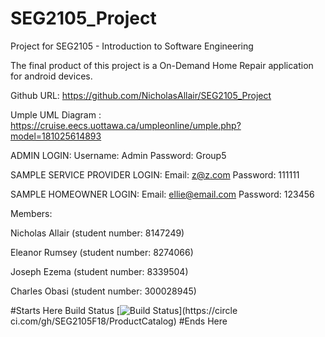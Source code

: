 # SEG2105_Project
Project for SEG2105 - Introduction to Software Engineering

The final product of this project is a On-Demand Home Repair application for android devices.

Github URL: https://github.com/NicholasAllair/SEG2105_Project

Umple UML Diagram : https://cruise.eecs.uottawa.ca/umpleonline/umple.php?model=181025614893


ADMIN LOGIN:
Username: Admin
Password: Group5

SAMPLE SERVICE PROVIDER LOGIN:
Email: z@z.com
Password: 111111

SAMPLE HOMEOWNER LOGIN:
Email: ellie@email.com
Password: 123456

Members:

Nicholas Allair (student number: 8147249)

Eleanor Rumsey (student number: 8274066)

Joseph Ezema (student number: 8339504)

Charles Obasi (student number: 300028945)

#Starts Here
Build Status
[![Build
Status](https://circleci.com/gh/SEG2105F18/ProductCatalog.png?branch=master)](https://circle
ci.com/gh/SEG2105F18/ProductCatalog)
#Ends Here


